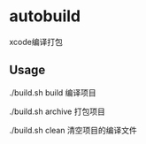 # autobuild
xcode编译打包

## Usage

./build.sh build 编译项目

./build.sh archive 打包项目

./build.sh clean 清空项目的编译文件


